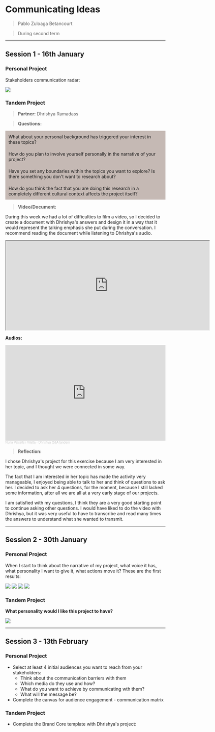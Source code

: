# **Communicating Ideas**

> Pablo Zuloaga Betancourt

> During second term

---

## Session 1 - 16th January

### Personal Project
Stakeholders communication radar:

![](../images/CommunicatingIdeas/Stakeholders%20Radar.jpg)


### Tandem Project

> **Partner:** Dhrishya Ramadass

> **Questions:**
<div style="background-color: #C5B9B4; padding: 10px; border: 0px solid #FFFFFF;">
What about your personal background has triggered your interest in these topics?
</div>
<div style="background-color: #C5B9B4; padding: 10px; border: 0px solid #E6DB55;">
How do you plan to involve yourself personally in the narrative of your project?
</div>
<div style="background-color: #C5B9B4; padding: 10px; border: 0px solid #E6DB55;">
Have you set any boundaries within the topics you want to explore? Is there something you don't want to research about?
</div>
<div style="background-color: #C5B9B4; padding: 10px; border: 0px solid #E6DB55;">
How do you think the fact that you are doing this research in a completely different cultural context affects the project itself?
</div>

> **Video/Document:**

During this week we had a lot of difficulties to film a video, so I decided to create a document with Dhrishya's answers and design it in a way that it would represent the talking emphasis she put during the conversation. I recommend reading the document while listening to Dhrishya's audio.

<iframe src="https://drive.google.com/file/d/1AzX49Xcxp99RaeyYV6MSZU3lWPrrSzG3/preview" width="640" height="280" allow="autoplay"></iframe>

**Audios:**

<iframe width="100%" height="300" scrolling="no" frameborder="no" allow="autoplay" src="https://w.soundcloud.com/player/?url=https%3A//api.soundcloud.com/playlists/1765178145&color=%23ff5500&auto_play=false&hide_related=false&show_comments=true&show_user=true&show_reposts=false&show_teaser=true&visual=true"></iframe><div style="font-size: 10px; color: #cccccc;line-break: anywhere;word-break: normal;overflow: hidden;white-space: nowrap;text-overflow: ellipsis; font-family: Interstate,Lucida Grande,Lucida Sans Unicode,Lucida Sans,Garuda,Verdana,Tahoma,sans-serif;font-weight: 100;"><a href="https://soundcloud.com/nuria-valsells-i-vilalta" title="Nuria Valsells i Vilalta" target="_blank" style="color: #cccccc; text-decoration: none;">Nuria Valsells i Vilalta</a> · <a href="https://soundcloud.com/nuria-valsells-i-vilalta/sets/dhrishya-qa-tandem" title="Dhrishya Q&amp;A tandem" target="_blank" style="color: #cccccc; text-decoration: none;">Dhrishya Q&amp;A tandem</a></div>


> **Reflection:**

I chose Dhrishya's project for this exercise because I am very interested in her topic, and I thought we were connected in some way.

The fact that I am interested in her topic has made the activity very manageable, I enjoyed being able to talk to her and think of questions to ask her. I decided to ask her 4 questions, for the moment, because I still lacked some information, after all we are all at a very early stage of our projects.

I am satisfied with my questions, I think they are a very good starting point to continue asking other questions. I would have liked to do the video with Dhrishya, but it was very useful to have to transcribe and read many times the answers to understand what she wanted to transmit.

---
## Session 2 - 30th January

### Personal Project

When I start to think about the narrative of my project, what voice it has, what personality I want to give it, what actions move it? These are the first results: 

![](../images/CommunicatingIdeas/Graph1.jpg)
![](../images/CommunicatingIdeas/Graph2.jpg)
![](../images/CommunicatingIdeas/Graph3.jpg)
![](../images/CommunicatingIdeas/Graph4.jpg)

### Tandem Project

**What personality would I like this project to have?**

![](../images/CommunicatingIdeas/TandemMoodboard.jpg)

---
## Session 3 - 13th February

### Personal Project

- Select at least 4 initial audiences you want to reach from your stakeholders:
    - Think about the communication barriers with them
    - Which media do they use and how?
    - What do you want to achieve by communicating wth them?
    - What will the message be?
- Complete the canvas for audience engagement - communication matrix


### Tandem Project

- Complete the Brand Core template with Dhrishya's project:





